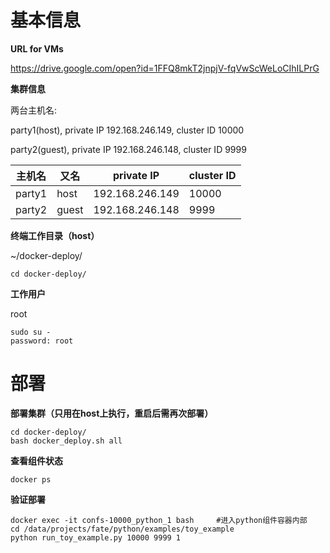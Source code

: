 # 基本信息

**URL for VMs**

https://drive.google.com/open?id=1FFQ8mkT2jnpjV-fqVwScWeLoCIhILPrG


**集群信息**

两台主机名: 

party1(host), private IP 192.168.246.149, cluster ID 10000

party2(guest), private IP 192.168.246.148, cluster ID 9999

| 主机名 | 又名  | private IP      | cluster ID |
| ------ | ----- | --------------- | ---------- |
| party1 | host  | 192.168.246.149 | 10000      |
| party2 | guest | 192.168.246.148 | 9999       |



**终端工作目录（host）**

~/docker-deploy/

```
cd docker-deploy/
```



**工作用户**

root

```
sudo su -
password: root
```



# 部署

**部署集群（只用在host上执行，重启后需再次部署）**

```
cd docker-deploy/
bash docker_deploy.sh all
```



**查看组件状态**

```
docker ps
```



**验证部署**

```
docker exec -it confs-10000_python_1 bash     #进入python组件容器内部
cd /data/projects/fate/python/examples/toy_example
python run_toy_example.py 10000 9999 1 
```



